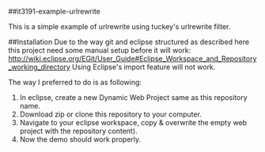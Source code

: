 ##it3191-example-urlrewrite

This is a simple example of urlrewrite using tuckey's urlrewrite filter.

##Installation
Due to the way git and eclipse structured as described here this project need some manual setup before it will work: http://wiki.eclipse.org/EGit/User_Guide#Eclipse_Workspace_and_Repository_working_directory
Using Eclipse's import feature will not work.

The way I preferred to do is as following:

1. In eclipse, create a new Dynamic Web Project same as this repository name.
2. Download zip or clone this repository to your computer.
3. Navigate to your eclipse workspace, copy & overwrite the empty web project with the repository content).
4. Now the demo should work properly.
